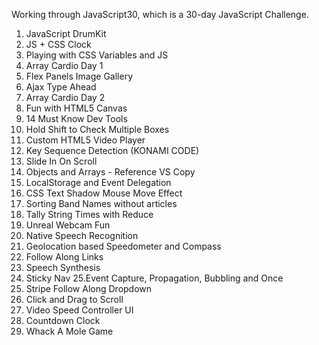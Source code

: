Working through JavaScript30, which is a 30-day JavaScript Challenge.

1. JavaScript DrumKit
2. JS + CSS Clock
3. Playing with CSS Variables and JS
4. Array Cardio Day 1
5. Flex Panels Image Gallery
6. Ajax Type Ahead
7. Array Cardio Day 2
8. Fun with HTML5 Canvas
9. 14 Must Know Dev Tools
10. Hold Shift to Check Multiple Boxes
11. Custom HTML5 Video Player
12. Key Sequence Detection (KONAMI CODE)
13. Slide In On Scroll
14. Objects and Arrays - Reference VS Copy
15. LocalStorage and Event Delegation
16. CSS Text Shadow Mouse Move Effect
17. Sorting Band Names without articles
18. Tally String Times with Reduce
19. Unreal Webcam Fun
20. Native Speech Recognition
21. Geolocation based Speedometer and Compass
22. Follow Along Links
23. Speech Synthesis
24. Sticky Nav
    25.Event Capture, Propagation, Bubbling and Once
25. Stripe Follow Along Dropdown
26. Click and Drag to Scroll
27. Video Speed Controller UI
28. Countdown Clock
29. Whack A Mole Game
